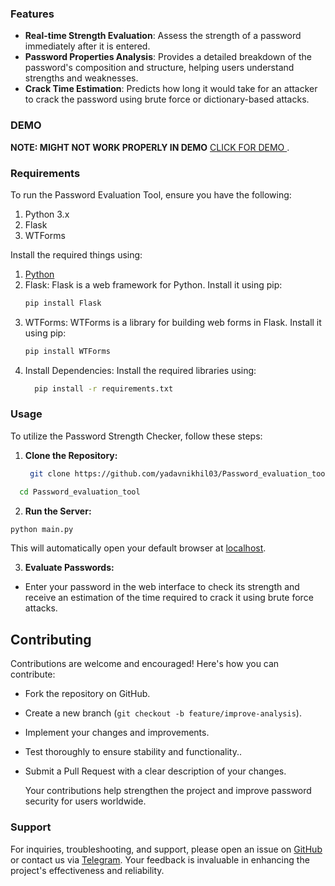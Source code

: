 ### **Features**

- **Real-time Strength Evaluation**: Assess the strength of a password immediately after it is entered.
- **Password Properties Analysis**: Provides a detailed breakdown of the password's composition and structure, helping users understand strengths and weaknesses.
- **Crack Time Estimation**: Predicts how long it would take for an attacker to crack the password using brute force or dictionary-based attacks.

### **DEMO**
**NOTE: MIGHT NOT WORK PROPERLY IN DEMO**
[CLICK FOR DEMO ](https://yadavnikhil03.github.io/Password_evaluation_tool/).

### **Requirements** 
 To run the Password Evaluation Tool, ensure you have the following:

1. Python 3.x
2. Flask
3. WTForms

Install the required things using:

1. [Python](https://www.python.org/downloads/) 
2. Flask: Flask is a web framework for Python. Install it using pip:
   ```bash
   pip install Flask
3. WTForms: WTForms is a library for building web forms in Flask. Install it using pip:
   ```bash
   pip install WTForms
4. Install Dependencies: Install the required libraries using:
   ```bash
     pip install -r requirements.txt
   ```

### **Usage**
To utilize the Password Strength Checker, follow these steps:

1. **Clone the Repository:**
   ```bash
    git clone https://github.com/yadavnikhil03/Password_evaluation_tool.git
  ```bash
    cd Password_evaluation_tool
  ```
2. **Run the Server:**
 ```bash
 python main.py
 ```
This will automatically open your default browser at [localhost](http://localhost:8000).

3. **Evaluate Passwords:**
 - Enter your password in the web interface to check its strength and receive an estimation of the time required to crack it using brute force attacks.

## **Contributing**
Contributions are welcome and encouraged! Here's how you can contribute:

- Fork the repository on GitHub.
- Create a new branch (`git checkout -b feature/improve-analysis`).
- Implement your changes and improvements.
- Test thoroughly to ensure stability and functionality..
- Submit a Pull Request with a clear description of your changes.

  Your contributions help strengthen the project and improve password security for users worldwide.

### **Support**

For inquiries, troubleshooting, and support, please open an issue on [GitHub](https://github.com/yadavnikhil03/Password_evaluation_tool/issues) or contact us via [Telegram](https://t.me/whyred_gamer). Your feedback is invaluable in enhancing the project's effectiveness and reliability.
